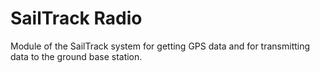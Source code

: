 # SailTrack Radio
Module of the SailTrack system for getting GPS data and for transmitting data to the ground base station.
